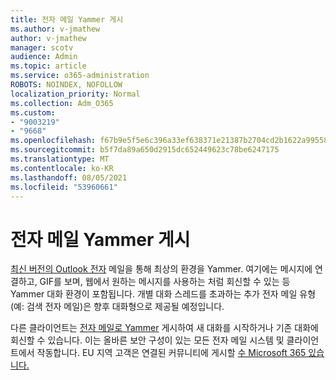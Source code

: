 ```yaml
---
title: 전자 메일 Yammer 게시
ms.author: v-jmathew
author: v-jmathew
manager: scotv
audience: Admin
ms.topic: article
ms.service: o365-administration
ROBOTS: NOINDEX, NOFOLLOW
localization_priority: Normal
ms.collection: Adm_O365
ms.custom:
- "9003219"
- "9668"
ms.openlocfilehash: f67b9e5f5e6c396a33ef638371e21387b2704cd2b1622a9955853b46bdb702b6
ms.sourcegitcommit: b5f7da89a650d2915dc652449623c78be6247175
ms.translationtype: MT
ms.contentlocale: ko-KR
ms.lasthandoff: 08/05/2021
ms.locfileid: "53960661"
---
```

# <a name="post-to-yammer-by-sending-an-email-message"></a>전자 메일 Yammer 게시

[최신 버전의 Outlook 전자](https://support.microsoft.com/office/work-with-yammer-from-outlook-fd695485-225b-410f-b24a-17f971b46b25) 메일을 통해 최상의 환경을 Yammer. 여기에는 메시지에 연결하고, GIF를 보며, 웹에서 원하는 메시지를 사용하는 처럼 회신할 수 있는 등 Yammer 대화 환경이 포함됩니다. 개별 대화 스레드를 초과하는 추가 전자 메일 유형(예: 검색 전자 메일)은 향후 대화형으로 제공될 예정입니다.

다른 클라이언트는 [전자 메일로 Yammer](https://support.microsoft.com/office/new-yammer-post-to-yammer-by-sending-an-email-message-830e6825-56f6-4169-a6b9-1b3ca0cdad4d) 게시하여 새 대화를 시작하거나 기존 대화에 회신할 수 있습니다. 이는 올바른 보안 구성이 있는 모든 전자 메일 시스템 및 클라이언트에서 작동합니다. EU 지역 고객은 연결된 커뮤니티에 게시할 [수 Microsoft 365 있습니다.](https://docs.microsoft.com/yammer/manage-yammer-groups/yammer-and-office-365-groups)
